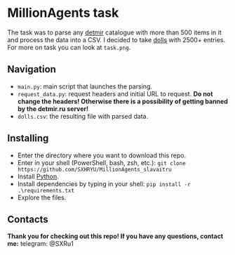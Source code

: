 # MillionAgents task

The task was to parse any [detmir](https://www.detmir.ru/) catalogue with more than 500 items in it and process the data into a CSV. I decided to take [dolls]("https://www.detmir.ru/catalog/index/name/modelnye_kukly/") with 2500+ entries. For more on task you can look at `task.png`.

## Navigation

- `main.py`: main script that launches the parsing.
- `request_data.py`: request headers and initial URL to request. **Do not change the headers! Otherwise there is a possibility of getting banned by the detmir.ru server!**
- `dolls.csv`: the resulting file with parsed data.

## Installing

- Enter the directory where you want to download this repo.
- Enter in your shell (PowerShell, bash, zsh, etc.):
`git clone https://github.com/SXHRYU/MillionAgents_slavaitru`
- Install [Python](https://www.python.org/downloads/).
- Install dependencies by typing in your shell:
`pip install -r .\requirements.txt`
- Explore the files.

## Contacts
**Thank you for checking out this repo! If you have any questions, contact me:**
telegram: @SXRu1

